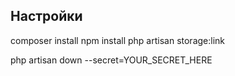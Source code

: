 

## Настройки

composer install
npm install
php artisan storage:link

php artisan down --secret=YOUR_SECRET_HERE
